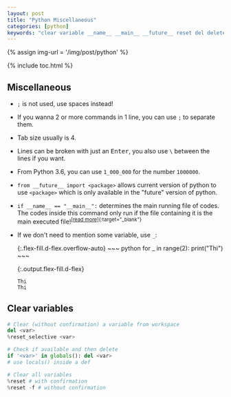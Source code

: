 ```yaml
---
layout: post
title: "Python Miscellaneous"
categories: [python]
keywords: "clear variable __name__ __main__ __future__ reset del delete variable system reset confirmation"
---
```


{% assign img-url = '/img/post/python' %}

{% include toc.html %}

## Miscellaneous

- `;` is not used, use spaces instead!
- If you wanna 2 or more commands in 1 line, you can use `;` to separate them.
- Tab size usually is 4.
- Lines can be broken with just an <kbd>Enter</kbd>, you also use `\` between the lines if you want.
- From Python 3.6, you can use `1_000_000` for the number `1000000`.
- `from __future__ import <package>` allows current version of python to use `<package>` which is only available in the "future" version of python.
- `if __name__ == "__main__":` determines the main running file of codes. The codes inside this command only run if the file containing it is the main executed file!<sup>[[read more]](https://stackoverflow.com/questions/419163/what-does-if-name-main-do){:target="_blank"}</sup>
- If we don't need to mention some variable, use `_`:

  <div class="d-md-flex" markdown="1">
  {:.flex-fill.d-flex.overflow-auto}
  ~~~ python
  for _ in range(2):
    print("Thi")
  ~~~
  
  {:.output.flex-fill.d-flex}
  ~~~
  Thi
  Thi
  ~~~
  </div>

## Clear variables

~~~ python
# Clear (without confirmation) a variable from workspace
del <var>
%reset_selective <var>

# Check if available and then delete
if '<var>' in globals(): del <var>
# use locals() inside a def

# Clear all variables
%reset # with confirmation
%reset -f # without confirmation
~~~